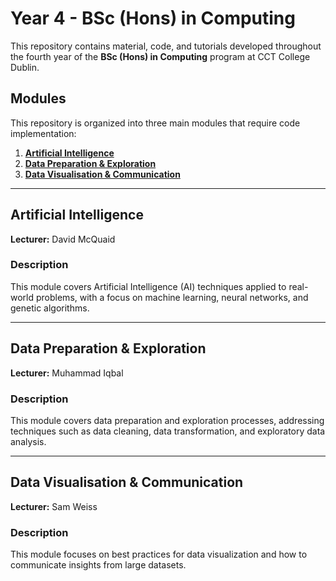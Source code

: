 # Year 4 - BSc (Hons) in Computing

This repository contains material, code, and tutorials developed throughout the fourth year of the **BSc (Hons) in Computing** program at CCT College Dublin.

## Modules
This repository is organized into three main modules that require code implementation:

1. [**Artificial Intelligence**](#artificial-intelligence)
2. [**Data Preparation & Exploration**](#data-preparation--exploration)
3. [**Data Visualisation & Communication**](#data-visualisation--communication)

---

## Artificial Intelligence
**Lecturer:** David McQuaid  

### Description
This module covers Artificial Intelligence (AI) techniques applied to real-world problems, with a focus on machine learning, neural networks, and genetic algorithms.

---

## Data Preparation & Exploration
**Lecturer:** Muhammad Iqbal  

### Description
This module covers data preparation and exploration processes, addressing techniques such as data cleaning, data transformation, and exploratory data analysis.

---

## Data Visualisation & Communication
**Lecturer:** Sam Weiss  

### Description
This module focuses on best practices for data visualization and how to communicate insights from large datasets.
